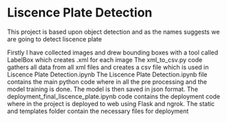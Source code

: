 # Liscence Plate Detection
This project is based upon object detection and as the names suggests we are going to detect liscence plate

Firstly I have collected images and drew bounding boxes with a tool called LabelBox which creates .xml for each image
The xml_to_csv.py code gathers all data from all xml files and creates a csv file which is used in Liscence Plate Detection.ipynb 
The Liscence Plate Detection.ipynb file contains the main python code where in all the pre processing and the model training is done. The model is then saved in json format.
The deployment_final_liscence_plate.ipynb code contains the deployment code where in the project is deployed to web using Flask and ngrok.
The static and templates folder contain the necessary files for deployment



